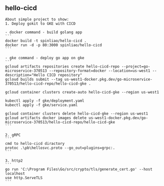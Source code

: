 ## hello-cicd
    About simple project to show:
    1. Deploy gokit to GKE with CICD 

    - docker command - build golang app
    ```
    docker build -t spinliao/hello-cicd .
    docker run -d -p 80:3000 spinliao/hello-cicd
    ```
    
    - gke command - deploy go app on gke
    ```
    gcloud artifacts repositories create hello-cicd-repo --project=go-microservice-370513 --repository-format=docker --location=us-west1 --description="Hello CICD repository"
    gcloud builds submit --tag us-west1-docker.pkg.dev/go-microservice-370513/hello-cicd-repo/hello-cicd-gke .

    gcloud container clusters create-auto hello-cicd-gke --region us-west1

    kubectl apply -f gke/deployment.yaml
    kubectl apply -f gke/service.yaml

    gcloud container clusters delete hello-cicd-gke --region us-west1
    gcloud artifacts docker images delete us-west1-docker.pkg.dev/go-microservice-370513/hello-cicd-repo/hello-cicd-gke
    ```

    2. gRPC
    ```
    cmd to hello-cicd diractory
    protoc .\pb\hellosvc.proto --go_out=plugins=grpc:.
    ```

    3. http2
    ```
    go run 'C:\Program Files\Go/src/crypto/tls/generate_cert.go' --host localhost
    use http.ServeTLS
    ```